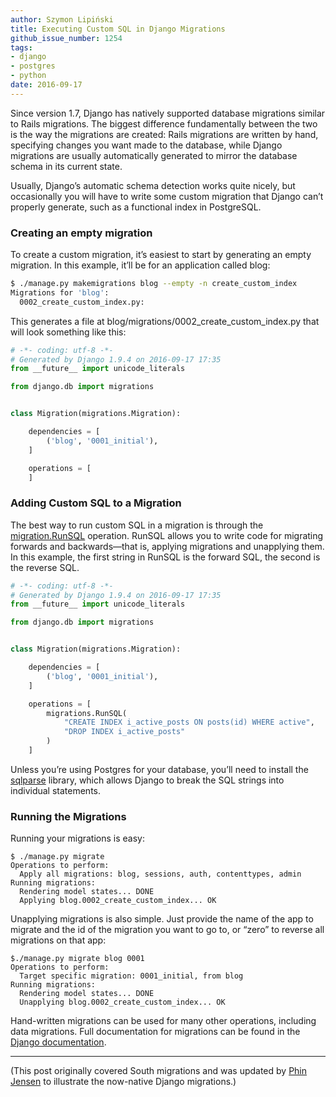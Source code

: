```yaml
---
author: Szymon Lipiński
title: Executing Custom SQL in Django Migrations
github_issue_number: 1254
tags:
- django
- postgres
- python
date: 2016-09-17
---
```


Since version 1.7, Django has natively supported database migrations similar to Rails migrations. The biggest difference fundamentally between the two is the way the migrations are created: Rails migrations are written by hand, specifying changes you want made to the database, while Django migrations are usually automatically generated to mirror the database schema in its current state.

Usually, Django’s automatic schema detection works quite nicely, but occasionally you will have to write some custom migration that Django can’t properly generate, such as a functional index in PostgreSQL.

### Creating an empty migration

To create a custom migration, it’s easiest to start by generating an empty migration. In this example, it’ll be for an application called blog:

```bash
$ ./manage.py makemigrations blog --empty -n create_custom_index
Migrations for 'blog':
  0002_create_custom_index.py:
```

This generates a file at blog/migrations/0002_create_custom_index.py that will look something like this:

```python
# -*- coding: utf-8 -*-
# Generated by Django 1.9.4 on 2016-09-17 17:35
from __future__ import unicode_literals

from django.db import migrations


class Migration(migrations.Migration):

    dependencies = [
        ('blog', '0001_initial'),
    ]

    operations = [
    ]
```

### Adding Custom SQL to a Migration

The best way to run custom SQL in a migration is through the [migration.RunSQL](https://docs.djangoproject.com/en/1.10/ref/migration-operations/#runsql) operation. RunSQL allows you to write code for migrating forwards and backwards—​that is, applying migrations and unapplying them. In this example, the first string in RunSQL is the forward SQL, the second is the reverse SQL.

```python
# -*- coding: utf-8 -*-
# Generated by Django 1.9.4 on 2016-09-17 17:35
from __future__ import unicode_literals

from django.db import migrations


class Migration(migrations.Migration):

    dependencies = [
        ('blog', '0001_initial'),
    ]

    operations = [
        migrations.RunSQL(
            "CREATE INDEX i_active_posts ON posts(id) WHERE active",
            "DROP INDEX i_active_posts"
        )
    ]
```

Unless you’re using Postgres for your database, you’ll need to install the [sqlparse](https://pypi.python.org/pypi/sqlparse) library, which allows Django to break the SQL strings into individual statements.

### Running the Migrations

Running your migrations is easy:

```shell
$ ./manage.py migrate
Operations to perform:
  Apply all migrations: blog, sessions, auth, contenttypes, admin
Running migrations:
  Rendering model states... DONE
  Applying blog.0002_create_custom_index... OK
```

Unapplying migrations is also simple. Just provide the name of the app to migrate and the id of the migration you want to go to, or “zero” to reverse all migrations on that app:

```shell
$./manage.py migrate blog 0001
Operations to perform:
  Target specific migration: 0001_initial, from blog
Running migrations:
  Rendering model states... DONE
  Unapplying blog.0002_create_custom_index... OK
```

Hand-written migrations can be used for many other operations, including data migrations. Full documentation for migrations can be found in the [Django documentation](https://docs.djangoproject.com/en/1.10/topics/migrations/).

-----------

(This post originally covered South migrations and was updated by [Phin Jensen](/blog/authors/phin-jensen) to illustrate the now-native Django migrations.)

